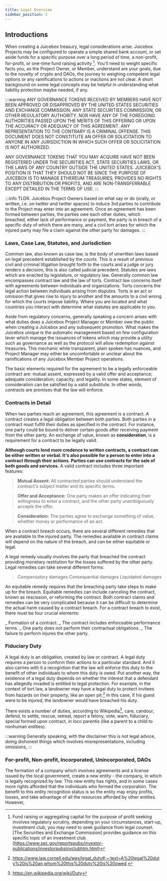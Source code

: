 ```yaml
---
title: Legal Overview
sidebar_position: 2
---
```


## Introductions

When creating a Juicebox treasury, legal considerations arise. Juicebox Projects may be configured to operate a simple shared bank account, or set aside funds for a specific purpose over a long period of time, a non-profit, for-profit, or one-time fund raising activity [^1]. You'll need to weight specific facts you, as the Project Owner, or Member, understand are your goals, due to the novelty of crypto and DAOs, the journey to weighing competent legal options or any ramifications to actions or inactions are not clear. A short background on some legal concepts may be helpful in understanding what liability protection maybe needed, if any.

:::warning
ANY GOVERNANCE TOKENS RECEIVED BY MEMBERS HAVE NOT BEEN APPROVED OR DISAPPROVED BY THE UNITED STATES SECURITIES AND EXCHANGE COMMISSION, ANY STATE SECURITIES COMMISSION, OR OTHER REGULATORY AUTHORITY, NOR HAVE ANY OF THE FOREGOING AUTHORITIES PASSED UPON THE MERITS OF THIS OFFERING OR UPON THE ACCURACY OR ADEQUACY OF THIS AGREEMENT. ANY REPRESENTATION TO THE CONTRARY IS A CRIMINAL OFFENSE. THIS DOCUMENT DOES NOT CONSTITUTE AN OFFER OR SOLICITATION TO ANYONE IN ANY JURISDICTION IN WHICH SUCH OFFER OR SOLICITATION IS NOT AUTHORIZED.

ANY GOVERNANCE TOKENS THAT YOU MAY ACQUIRE HAVE NOT BEEN REGISTERED UNDER THE SECURITIES ACT, STATE SECURITIES LAWS, OR THE LAWS OF ANY COUNTRY OUTSIDE THE UNITED STATES. JUICEBOX'S POSITION IS THAT THEY SHOULD NOT BE SINCE THE PURPOSE OF JUICEBOX IS TO MANAGE ETHEREUM TREASURIES, PROVIDES NO RIGHTS TO ANY DISTRIBUTION OR PROFITS, AND ARE NON-TRANSFERRABLE EXCEPT DETAILED IN THE TERMS OF USE.
:::

:::info
TLDR. Juicebox Project Owners based on what say or do (orally, or written, i.e. on twitter and twitter spaces) to induce 3rd parties to contribute to the Project may enter into an agreement. Once an agreement has been formed between parties, the parties owe each other duties, which breached, either lack of performance or payment, the party is in breach of a specific duty of which there are many, and a civil tort arises for which the injured party may file a claim against the other party for damages.
:::

### Laws, Case Law, Statutes, and Jurisdiction

Common law, also known as case law, is the body of unwritten laws based on legal precedent established by the courts. This is a result of previous civil and criminal litigation brought forth to the courts and a judge or jury renders a decision, this is also called judicial precedent. Statutes are laws which are enacted by legislature, or regulatory law. Generally common law encompasses contract law and the law of torts. Contract law concerns itself with agreements between individuals and organizations. Torts concerns the legal action between individuals arising from disputes. Torts is an act or omission that gives rise to injury to another and the amounts to a civil wrong for which the courts impose liability. Where you are located and what countries you interact with determine what statutes are applicable to you.

Aside from regulatory concerns, generally speaking a concern arises with what duties does a Juicebox Project Manager or Member owe the public when creating a Juicebox and any subsequent promotion. What makes the Juicebox unique is the automatic management based on few configuration lever which manage the issuances of tokens which may provide a utility such as governance as well as the protocol will allow redemption against treasuries. This mechanic while transparent, plain spoken has nuances, and Project Manager may either be uncomfortable or unclear about the ramifications of any Juicebox Member Project operations.

The basic elements required for the agreement to be a legally enforceable contract are: mutual assent, expressed by a valid offer and acceptance; adequate consideration; capacity; and legality. In some states, element of consideration can be satisfied by a valid substitute. In other words, contracts are promises that the law will enforce.

### Contracts in Detail

When two parties reach an agreement, this agreement is a contract. A contract creates a legal obligation between both parties. Both parties in a contract must fulfill their duties as specified in the contract. For instance, one party could be bound to deliver certain goods after receiving payment from the other party. An exchange of value, known as **consideration**, is a requirement for a contract to be legally valid.

**Although courts lend more credence to written contracts, a contract can be either written or verbal. It's also possible for a person to enter into a contract through their actions. Parties can use contracts for the sale of both goods and services.** A valid contract includes three important features:

> **Mutual Assent:** All contracted parties should understand the contract's subject matter and its specific terms.

> **Offer and Acceptance:** One party makes an offer indicating their willingness to enter a contract, and the other party unambiguously accepts the offer.

> **Consideration:** The parties agree to exchange something of value, whether money or performance of an act.

When a contract breach occurs, there are several different remedies that are available to the injured party. The remedies available in contract claims will depend on the nature of the breach, and can be either equitable or legal.

A legal remedy usually involves the party that breached the contract providing monetary restitution for the losses suffered by the other party. Legal remedies can take several different forms:

> Compensatory damages
> Consequential damages
> Liquidated damages

An equitable remedy requires that the breaching party take steps to make up for the breach. Equitable remedies can include canceling the contract, known as rescission, or reforming the contract. Both contract claims and remedies can be very complicated because it can be difficult to determine the actual harm caused by a contract breach. For a contract breach to exist, there must be four crucial elements:

_ Formation of a contract.
_ The contract includes enforceable performance terms.
_ One party does not perform their contractual obligations.
_ The failure to perform injures the other party.

### Fiduciary Duty

A legal duty is an obligation, created by law or contract. A legal duty requires a person to conform their actions to a particular standard. And it also carries with it a recognition that the law will enforce this duty to the benefit of other individuals to whom this duty is owed. Put another way, the existence of a legal duty depends on whether the interest that a defendant has allegedly invaded is entitled to legal protection. For example, in the context of tort law, a landowner may have a legal duty to protect invitees from hazards on their property, like an open pit.[^2] In this case, if his guest were to be injured, the landowner would have breached his duty.

There exists a number of duties, according to Wikipedia[^3], care, candour, defend, to settle, rescue, retreat, report a felony, vote, warn, fiduciary, special formed upon contract, in loco parentis (like a parent to a child to nonhuman entities).

:::warning
Generally speaking, with the disclaimer this is not legal advice, doing dishonest things which involves misrepresentations, including omissions,
:::

### For-profit, Non-profit, Incorporated, Unincorporated, DAOs

The formation of a company which involves agreements and a license issued by the local government, create a new entity - the company, in which is legally recognized by law. This new entity has rights, and in some cases more rights afforded that the individuals who formed the corporation. The benefit to this entity recognition status is so the entity may enjoy profits, losses, and take advantage of all the resources afforded by other entities. However,

[^1]: Fund raising or aggregating capital for the purpose of profit seeking involves regulatory scrutiny, depending on your circumstances, start-up, investment club, you may need to seek guidance from legal counsel. [The Securities and Exchange Commission] provides guidance on this specific topic of an investment club.(https://www.sec.gov/reportspubs/investor-publications/investorpubsinvclubhtm.html)
[^2]: https://www.law.cornell.edu/wex/legal_duty#:~:text=A%20legal%20duty%20is%20an,whom%20this%20duty%20is%20owed.
[^3]: https://en.wikipedia.org/wiki/Duty
